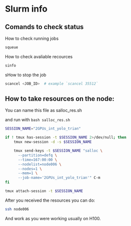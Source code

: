 # Slurm info


## Comands to check status

How to check running jobs

```bash
squeue 
```

How to check avaliable recources

```bash
sinfo 
```

sHow to stop the job

```bash
scancel <JOB_ID>  # example `scancel 35512`
```


## How to take resources on the node:

You can name this file as salloc_res.sh 

and run with `bash salloc_res.sh`

```bash
SESSION_NAME="2GPUs_int_yolo_trian"

if ! tmux has-session -t $SESSION_NAME 2>/dev/null; then
    tmux new-session -d -s $SESSION_NAME

    tmux send-keys -t $SESSION_NAME "salloc \
      --partition=defq \
      --time=167:00:00 \
      --nodelist=node006 \
      --nodes=1 \
      --mem=1 \
      --job-name='2GPUs_int_yolo_trian'" C-m
fi

tmux attach-session -t $SESSION_NAME
```

After you received the resources you can do:

```bash
ssh node006
```

And work as you were working usually on H100.

